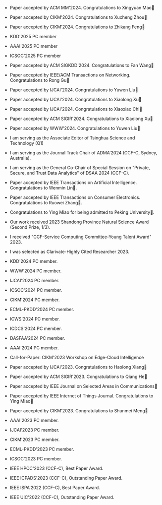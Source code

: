 - Paper accepted by ACM MM'2024. Congratulations to Xingyuan Mao🎉

- Paper accepted by CIKM'2024. Congratulations to Xucheng Zhou🎉

- Paper accepted by CIKM'2024. Congratulations to Zhikang Feng🎉

- KDD'2025 PC member

- AAAI'2025 PC member

- ICSOC'2025 PC member

- Paper accepted by ACM SIGKDD'2024. Congratulations to Fan Wang🎉

- Paper accepted by IEEE/ACM Transactions on Networking. Congratulations to Rong Gu🎉

- Paper accepted by IJCAI'2024. Congratulations to Yuwen Liu🎉

- Paper accepted by IJCAI'2024. Congratulations to Xiaolong Xu🎉

- Paper accepted by IJCAI'2024. Congratulations to Xiaoxiao Chi🎉

- Paper accepted by ACM SIGIR'2024. Congratulations to Xiaolong Xu🎉

- Paper accepted by WWW'2024. Congratulations to Yuwen Liu🎉

- I am serving as the Associate Editor of  Tsinghua Science and Technology (Q1)

- I am serving as the Journal Track Chair of ADMA'2024 (CCF-C, Sydney, Australia).

- I am serving as the General Co-Chair of Special Session on "Private, Secure, and Trust Data Analytics" of DSAA 2024 (CCF-C).

- Paper accepted by IEEE Transactions on Artificial Intelligence. Congratulations to Wenmin Lin🎉.

- Paper accepted by IEEE Transactions on Consumer Electronics. Congratulations to Ruowei Zhang🎉.

- Congratulations to Ying Miao for being admitted to Peking University🎉.

- Our work received 2023 Shandong Province Natural Science Award (Second Prize, 1/3).

- I received "CCF-Service Computing Committee-Young Talent Award" 2023.

- I was selected as Clarivate-Highly Cited Researcher 2023.

- KDD'2024 PC member.

- WWW'2024 PC member.

- IJCAI'2024 PC member.

- ICSOC'2024 PC member.

- CIKM'2024 PC member.

- ECML-PKDD'2024 PC member.

- ICWS'2024 PC member.

- ICDCS'2024 PC member.

- DASFAA'2024 PC member.

- AAAI'2024 PC member.

- Call-for-Paper: CIKM'2023 Workshop on Edge-Cloud Intelligence

- Paper accepted by IJCAI'2023. Congratulations to Haolong Xiang🎉

- Paper accepted by ACM SIGIR'2023. Congratulations to Qiang He🎉

- Paper accepted by IEEE Journal on Selected Areas in Communications🎉

- Paper accepted by IEEE Internet of Things Journal. Congratulations to Ying Miao🎉

- Paper accepted by CIKM'2023. Congratulations to Shunmei Meng🎉

- AAAI'2023 PC member.

- IJCAI'2023 PC member.

- CIKM'2023 PC member.

- ECML-PKDD'2023 PC member.

- ICSOC'2023 PC member.

- IEEE HPCC'2023 (CCF-C), Best Paper Award.

- IEEE ICPADS'2023 (CCF-C), Outstanding Paper Award.

- IEEE ISPA'2022 (CCF-C), Best Paper Award.

- IEEE UIC'2022 (CCF-C), Outstanding Paper Award.